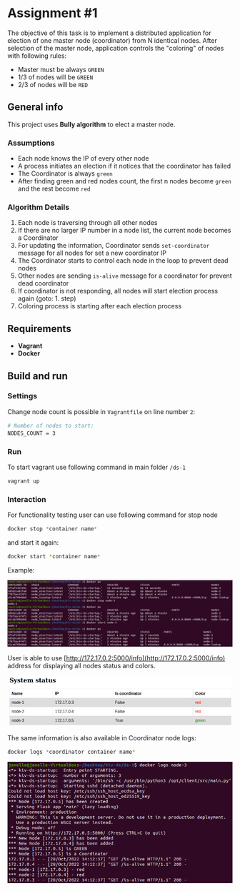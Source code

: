 # Assignment #1

The objective of this task is to implement a distributed application for election of one master node (coordinator) from N identical nodes. 
After selection of the master node, application controls the "coloring" of nodes with following rules:

* Master must be always `GREEN`
* 1/3 of nodes will be `GREEN`
* 2/3 of nodes will be `RED`

## General info

This project uses **Bully algorithm** to elect a master node.

### Assumptions

* Each node knows the IP of every other node
* A process initiates an election if it notices that the coordinator has failed
* The Coordinator is always `green`
* After finding green and red nodes count, the first n nodes become `green` and the rest become `red`

### Algorithm Details

1. Each node is traversing through all other nodes
2. If there are no larger IP number in a node list, the current node becomes a Coordinator 
3. For updating the information, Coordinator sends `set-coordinator` message for all nodes for set a new coordinator IP
4. The Coordinator starts to control each node in the loop to prevent dead nodes
5. Other nodes are sending `is-alive` message for a coordinator for prevent dead coordinator
6. If coordinator is not responding, all nodes will start election process again (goto: 1. step)
7. Coloring process is starting after each election process

## Requirements

* **Vagrant**
* **Docker**

## Build and run



### Settings

Change node count is possible in `Vagrantfile` on line number `2`:

```bash
# Number of nodes to start:
NODES_COUNT = 3
```

### Run

To start vagrant use following command in main folder `/ds-1`

```bash
vagrant up
```

### Interaction

For functionality testing user can use following command for stop node

```bash
docker stop *container name*
```

and start it again:

```bash
docker start *container name*
```

Example:

![Interaction example](images/interaction.png)

User is able to use [http://172.17.0.2:5000/info](http://172.17.0.2:5000/info) address for displaying all nodes status and colors. 

![System status](images/system-status.png)

The same information is also available in Coordinator node logs:

```bash
docker logs *coordinator container name*
```

![Logs](images/logs.png)
